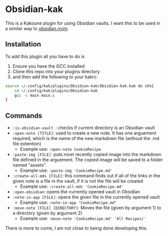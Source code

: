 # Obsidian-kak

This is a Kakoune plugin for using Obsidian vaults. I want this to be used in a similar way to [obsidian.nvim](https://github.com/epwalsh/obsidian.nvim).

## Installation

To add this plugin all you have to do is
1. Ensure you have the GCC installed
2. Clone this repo into your plugins directory
3. and then add the following to your kakrc:
```bash
source ~/.config/kak/plugins/Obsidian-kak/Obsidian-kak.kak do sh%{
	cd ~/.config/kak/plugins/Obsidian-kak
	gcc -o main main.c	
}
```

## Commands

- ```:is-obsidian-vault ```: checks if current directory is an Obsidian vault
- ```:open-note [TITLE]```: used to create a new note. It has one arguement required, which is the name of the new markdown file (without the .md file extention)
	- Example use: ```:open-note CookieRecipe```
- ```:paste-img [FILE]```: puts most recently copied image into the markdown file defined in the arguement. The copied image will be saved to a folder named "assets".
	- Example use: ```:paste-img 'CookieRecipe.md'```
- ```:create-all-mds [FILE]```: this command finds out if all of the links in the given note is a file in the vault, if it is not the file will be created
	- Example use: ```:create-all-mds 'CookieRecipe.md'```
- ```:open-obsidian```: opens the currently opened vault in Obsidian
- ```:note-in-app [FILE]```: opens the given file in the currently opened vault
	- Example use: ```:note-in-app "CookieRecipe.md"```
- ```:move-note [FILE] [DIRECTORY]```: Moves the file (given by argument 1) to a directory (given by argument 2)
	- Example use: ```:move-note 'CookieRecipe.md' 'All Recipes/'```

There is more to come, I am not close to being done developing this.
